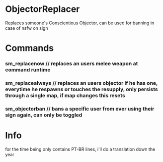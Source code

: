 # ObjectorReplacer
Replaces someone's Conscientious Objector, can be used for banning in case of nsfw on sign

# Commands
### sm_replacenow <target> // replaces an users melee weapon at command runtime
### sm_replacealways <target> // replaces an users objector if he has one, everytime he respawns or touches the resupply, only persists through a single map, if map changes this resets
### sm_objectorban <target> // bans a specific user from ever using their sign again, can only be toggled

# Info
for the time being only contains PT-BR lines, i'll do a translation down the year
